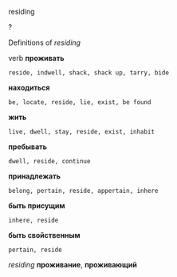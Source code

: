 residing

?


Definitions of _residing_

verb
**проживать**

    reside, indwell, shack, shack up, tarry, bide
**находиться**

    be, locate, reside, lie, exist, be found
**жить**

    live, dwell, stay, reside, exist, inhabit
**пребывать**

    dwell, reside, continue
**принадлежать**

    belong, pertain, reside, appertain, inhere
**быть присущим**

    inhere, reside
**быть свойственным**

    pertain, reside

_residing_
**проживание**, **проживающий**